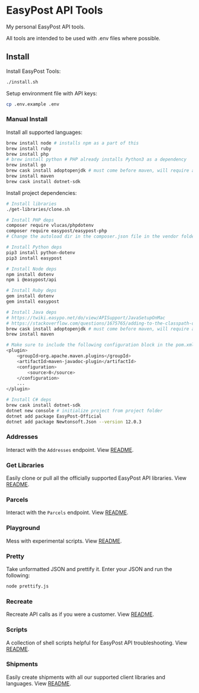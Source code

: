 # EasyPost API Tools

My personal EasyPost API tools.

All tools are intended to be used with .env files where possible.

## Install

Install EasyPost Tools:

```bash
./install.sh
```

Setup environment file with API keys:

```bash
cp .env.example .env
```

### Manual Install

Install all supported languages:

```bash
brew install node # installs npm as a part of this
brew install ruby
brew install php
# brew install python # PHP already installs Python3 as a dependency
brew install go
brew cask install adoptopenjdk # must come before maven, will require an admin password to install
brew install maven
brew cask install dotnet-sdk
```

Install project dependencies:

```bash
# Install libraries
./get-libraries/clone.sh

# Install PHP deps
composer require vlucas/phpdotenv
composer require easypost/easypost-php
# Change the autoload dir in the composer.json file in the vendor folder for the phpdotenv project

# Install Python deps
pip3 install python-dotenv
pip3 install easypost

# Install Node deps
npm install dotenv
npm i @easypost/api

# Install Ruby deps
gem install dotenv
gem install easypost

# Install Java deps
# https://twiki.easypo.net/do/view/APISupport/JavaSetupOnMac
# https://stackoverflow.com/questions/1675765/adding-to-the-classpath-on-osx/11304846#11304846
brew cask install adoptopenjdk # must come before maven, will require an admin password to install
brew install maven

# Make sure to include the following configuration block in the pom.xml file for Java:
<plugin> 
    <groupId>org.apache.maven.plugins</groupId> 
    <artifactId>maven-javadoc-plugin</artifactId> 
    <configuration> 
        <source>8</source> 
    </configuration> 
    ... 
</plugin> 

# Install C# deps
brew cask install dotnet-sdk
dotnet new console # initialize project from project folder
dotnet add package EasyPost-Official
dotnet add package Newtonsoft.Json --version 12.0.3
```

### Addresses

Interact with the `Addresses` endpoint. View [README](/addresses/README.md).

### Get Libraries

Easily clone or pull all the officially supported EasyPost API libraries. View [README](/get-libraries/README.md).

### Parcels

Interact with the `Parcels` endpoint. View [README](/parcels/README.md).

### Playground

Mess with experimental scripts. View [README](/playground/README.md).

### Pretty

Take unformatted JSON and prettify it. Enter your JSON and run the following:

```bash
node prettify.js
```

### Recreate

Recreate API calls as if you were a customer. View [README](/recreate/README.md).

### Scripts

A collection of shell scripts helpful for EasyPost API troubleshooting. View [README](/addresses/README.md).

### Shipments

Easily create shipments with all our supported client libraries and languages. View [README](/shipments/README.md).
